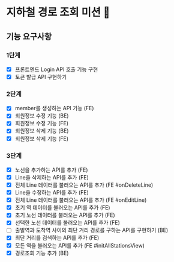 # 지하철 경로 조회 미션 🚃

## 기능 요구사항
### 1단계
- [x] 프론트엔드 Login API 호출 기능 구현
- [x] 토큰 발급 API 구현하기 

### 2단계
- [x] member를 생성하는 API 기능 (FE)
- [x] 회원정보 수정 기능 (BE)
- [x] 회원정보 수정 기능 (FE)
- [x] 회원정보 삭제 기능 (BE)
- [x] 회원정보 삭제 기능 (FE)

### 3단계
- [x] 노선을 추가하는 API를 추가 (FE)
- [x] Line을 삭제하는 API를 추가 (FE)
- [x] 전체 Line 데이터를 불러오는 API를 추가 (FE #onDeleteLine)
- [x] Line을 수정하는 API를 추가 (FE)
- [x] 전체 Line 데이터를 불러오는 API를 추가 (FE #onEditLine)
- [x] 초기 역 데이터를 불러오는 API를 추가 (FE)
- [x] 초기 노선 데이터를 불러오는 API를 추가 (FE)
- [x] 선택한 노선 데이터를 불러오는 API를 추가 (FE)
- [ ] 출발역과 도착역 사이의 최단 거리 경로를 구하는 API를 구현하기 (BE)
- [x] 최단 거리를 검색하는 API를 추가 (FE)
- [x] 모든 역을 불러오는 API를 추가 (FE #initAllStationsView)
- [x] 경로조회 기능 추가 (BE)
